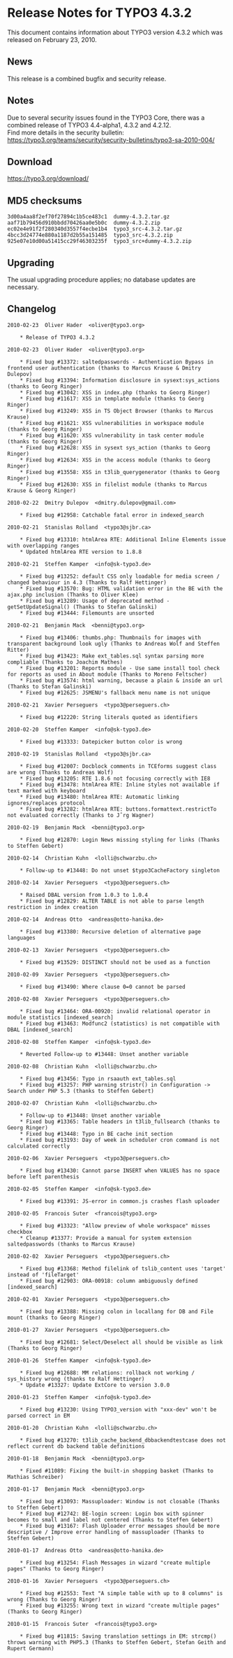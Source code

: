Release Notes for TYPO3 4.3.2
=============================

This document contains information about TYPO3 version 4.3.2 which was
released on February 23, 2010.

News
----

This release is a combined bugfix and security release.

Notes
-----

Due to several security issues found in the TYPO3 Core, there was a
combined release of TYPO3 4.4-alpha1, 4.3.2 and 4.2.12.\
Find more details in the security bulletin:
<https://typo3.org/teams/security/security-bulletins/typo3-sa-2010-004/>

Download
--------

<https://typo3.org/download/>

MD5 checksums
-------------

    3d00a4aa8f2ef70f27894c1b5ce483c1  dummy-4.3.2.tar.gz
    aaf71b79456d910bbdd70426aa0e5b0c  dummy-4.3.2.zip
    ec02e4e91f2f280340d3557f4ecbe1b4  typo3_src-4.3.2.tar.gz
    4bcc3d24774e880a1187d2b55a151485  typo3_src-4.3.2.zip
    925e07e10d00a51415cc29f46303235f  typo3_src+dummy-4.3.2.zip

Upgrading
---------

The usual upgrading procedure applies; no database updates are
necessary.

Changelog
---------

    2010-02-23  Oliver Hader  <oliver@typo3.org>

        * Release of TYPO3 4.3.2

    2010-02-23  Oliver Hader  <oliver@typo3.org>

        * Fixed bug #13372: saltedpasswords - Authentication Bypass in frontend user authentication (thanks to Marcus Krause & Dmitry Dulepov)
        * Fixed bug #13394: Information disclosure in sysext:sys_actions (thanks to Georg Ringer)
        * Fixed bug #13042: XSS in index.php (thanks to Georg Ringer)
        * Fixed bug #11617: XSS in template module (thanks to Georg Ringer)
        * Fixed bug #13249: XSS in TS Object Browser (thanks to Marcus Krause)
        * Fixed bug #11621: XSS vulnerabilities in workspace module (thanks to Georg Ringer)
        * Fixed bug #11620: XSS vulnerability in task center module (thanks to Georg Ringer)
        * Fixed bug #12628: XSS in sysext sys_action (thanks to Georg Ringer)
        * Fixed bug #12634: XSS in the access module (thanks to Georg Ringer)
        * Fixed bug #13558: XSS in t3lib_querygenerator (thanks to Georg Ringer)
        * Fixed bug #12630: XSS in filelist module (thanks to Marcus Krause & Georg Ringer)

    2010-02-22  Dmitry Dulepov  <dmitry.dulepov@gmail.com>

        * Fixed bug #12958: Catchable fatal error in indexed_search

    2010-02-21  Stanislas Rolland  <typo3@sjbr.ca>

        * Fixed bug #13310: htmlArea RTE: Additional Inline Elements issue with overlapping ranges
        * Updated htmlArea RTE version to 1.8.8

    2010-02-21  Steffen Kamper  <info@sk-typo3.de>

        * Fixed bug #13252: default CSS only loadable for media screen / changed behaviour in 4.3 (Thanks to Ralf Hettinger)
        * Fixed bug #13570: Bug: HTML validation error in the BE with the ajax.php inclusion (Thanks to Oliver Klee)
        * Fixed bug #13289: Usage of deprecated method - getSetUpdateSignal() (Thanks to Stefan Galinski)
        * Fixed bug #13444: Filemounts are unsorted

    2010-02-21  Benjamin Mack  <benni@typo3.org>

        * Fixed bug #13406: thumbs.php: Thumbnails for images with transparent background look ugly (Thanks to Andreas Wolf and Steffen Ritter)
        * Fixed bug #13423: Make ext_tables.sql syntax parsing more compliable (Thanks to Joachim Mathes)
        * Fixed bug #13201: Reports module - Use same install tool check for reports as used in About module (Thanks to Moreno Feltscher)
        * Fixed bug #13574: html warning, because a plain & inside an url (Thanks to Stefan Galinski)
        * Fixed bug #12625: JSMENU's fallback menu name is not unique

    2010-02-21  Xavier Perseguers  <typo3@perseguers.ch>

        * Fixed bug #12220: String literals quoted as identifiers

    2010-02-20  Steffen Kamper  <info@sk-typo3.de>

        * Fixed bug #13333: Datepicker button color is wrong

    2010-02-19  Stanislas Rolland  <typo3@sjbr.ca>

        * Fixed bug #12007: Docblock comments in TCEforms suggest class are wrong (Thanks to Andreas Wolf)
        * Fixed bug #13205: RTE 1.8.6 not focusing correctly with IE8
        * Fixed bug #13478: htmlArea RTE: Inline styles not available if text marked with keyboard
        * Fixed bug #13480: htmlArea RTE: Automatic linking ignores/replaces protocol
        * Fixed bug #13282: htmlArea RTE: buttons.formattext.restrictTo not evaluated correctly (Thanks to Jˆrg Wagner)

    2010-02-19  Benjamin Mack  <benni@typo3.org>

        * Fixed bug #12870: Login News missing styling for links (Thanks to Steffen Gebert)

    2010-02-14  Christian Kuhn  <lolli@schwarzbu.ch>

        * Follow-up to #13448: Do not unset $typo3CacheFactory singleton

    2010-02-14  Xavier Perseguers  <typo3@perseguers.ch>

        * Raised DBAL version from 1.0.3 to 1.0.4
        * Fixed bug #12829: ALTER TABLE is not able to parse length restriction in index creation

    2010-02-14  Andreas Otto  <andreas@otto-hanika.de>

        * Fixed bug #13380: Recursive deletion of alternative page languages

    2010-02-13  Xavier Perseguers  <typo3@perseguers.ch>

        * Fixed bug #13529: DISTINCT should not be used as a function

    2010-02-09  Xavier Perseguers  <typo3@perseguers.ch>

        * Fixed bug #13490: Where clause 0=0 cannot be parsed

    2010-02-08  Xavier Perseguers  <typo3@perseguers.ch>

        * Fixed bug #13464: ORA-00920: invalid relational operator in module statistics [indexed_search]
        * Fixed bug #13463: Modfunc2 (statistics) is not compatible with DBAL [indexed_search]

    2010-02-08  Steffen Kamper  <info@sk-typo3.de>

        * Reverted Follow-up to #13448: Unset another variable

    2010-02-08  Christian Kuhn  <lolli@schwarzbu.ch>

        * Fixed bug #13456: Typo in rsaauth ext_tables.sql
        * Fixed bug #13257: PHP warning stristr() in Configuration -> Search under PHP 5.3 (thanks to Steffen Gebert)

    2010-02-07  Christian Kuhn  <lolli@schwarzbu.ch>

        * Follow-up to #13448: Unset another variable
        * Fixed bug #13365: Table headers in t3lib_fullsearch (thanks to Georg Ringer)
        * Fixed bug #13448: Typo in BE cache init section
        * Fixed bug #13193: Day of week in scheduler cron command is not calculated correctly

    2010-02-06  Xavier Perseguers  <typo3@perseguers.ch>

        * Fixed bug #13430: Cannot parse INSERT when VALUES has no space before left parenthesis

    2010-02-05  Steffen Kamper  <info@sk-typo3.de>

        * Fixed bug #13391: JS-error in common.js crashes flash uploader

    2010-02-05  Francois Suter  <francois@typo3.org>

        * Fixed bug #13323: "Allow preview of whole workspace" misses checkbox
        * Cleanup #13377: Provide a manual for system extension saltedpasswords (thanks to Marcus Krause)

    2010-02-02  Xavier Perseguers  <typo3@perseguers.ch>

        * Fixed bug #13368: Method filelink of tslib_content uses 'target' instead of 'fileTarget'
        * Fixed bug #12903: ORA-00918: column ambiguously defined [indexed_search]

    2010-02-01  Xavier Perseguers  <typo3@perseguers.ch>

        * Fixed bug #13388: Missing colon in locallang for DB and File mount (thanks to Georg Ringer)

    2010-01-27  Xavier Perseguers  <typo3@perseguers.ch>

        * Fixed bug #12681: Select/Deselect all should be visible as link (Thanks to Georg Ringer)

    2010-01-26  Steffen Kamper  <info@sk-typo3.de>

        * Fixed bug #12688: MM relations: rollback not working / sys_history wrong (thanks to Ralf Hettinger)
        * Update #13327: Update ExtCore to version 3.0.0

    2010-01-23  Steffen Kamper  <info@sk-typo3.de>

        * Fixed bug #13230: Using TYPO3_version with "xxx-dev" won't be parsed correct in EM

    2010-01-20  Christian Kuhn  <lolli@schwarzbu.ch>

        * Fixed bug #13270: t3lib_cache_backend_dbbackendtestcase does not reflect current db backend table definitions

    2010-01-18  Benjamin Mack  <benni@typo3.org>

        * Fixed #11089: Fixing the built-in shopping basket (Thanks to Mathias Schreiber)

    2010-01-17  Benjamin Mack  <benni@typo3.org>

        * Fixed bug #13093: Massuploader: Window is not closable (Thanks to Steffen Gebert)
        * Fixed bug #12742: BE-login screen: Login box with spinner becomes to small and label not centered (Thanks to Steffen Gebert)
        * Fixed bug #13167: Flash Uploader error messages should be more descriptive / Improve error handling of massuploader (Thanks to Steffen Gebert)

    2010-01-17  Andreas Otto  <andreas@otto-hanika.de>

        * Fixed bug #13254: Flash Messages in wizard "create multiple pages" (Thanks to Georg Ringer)

    2010-01-16  Xavier Perseguers  <typo3@perseguers.ch>

        * Fixed bug #12553: Text "A simple table with up to 8 columns" is wrong (Thanks to Georg Ringer)
        * Fixed bug #13255: Wrong text in wizard "create multiple pages" (Thanks to Georg Ringer)

    2010-01-15  Francois Suter  <francois@typo3.org>

        * Fixed bug #11815: Saving translation settings in EM: strcmp() throws warning with PHP5.3 (Thanks to Steffen Gebert, Stefan Geith and Rupert Germann)
